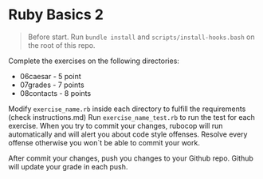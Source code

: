 # Ruby Basics 2

> Before start. Run `bundle install` and `scripts/install-hooks.bash` on the root of this repo.

Complete the exercises on the following directories:

- 06caesar - 5 point
- 07grades - 7 points
- 08contacts - 8 points

Modify `exercise_name.rb` inside each directory to fulfill the requirements (check instructions.md)
Run `exercise_name_test.rb` to run the test for each exercise.
When you try to commit your changes, rubocop will run automatically and will alert
you about code style offenses. Resolve every offense otherwise you won`t be able to commit your work.

After commit your changes, push you changes to your Github repo. Github will update your grade in each push.
